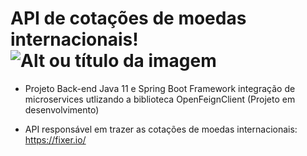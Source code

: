 # API de cotações de moedas internacionais! ![Alt ou título da imagem](https://www.imagemhost.com.br/images/2022/02/11/icons8-logo-java-duke-48.png)

* Projeto Back-end Java 11 e Spring Boot Framework integração de microservices utlizando a biblioteca OpenFeignClient (Projeto em desenvolvimento)

* API responsável em trazer as cotações de moedas internacionais: https://fixer.io/
